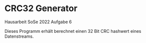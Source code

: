 # CRC32 Generator
Hausarbeit SoSe 2022 Aufgabe 6

Dieses Programm erhält berechnet einen 32 Bit CRC hashwert eines Datenstreams.
